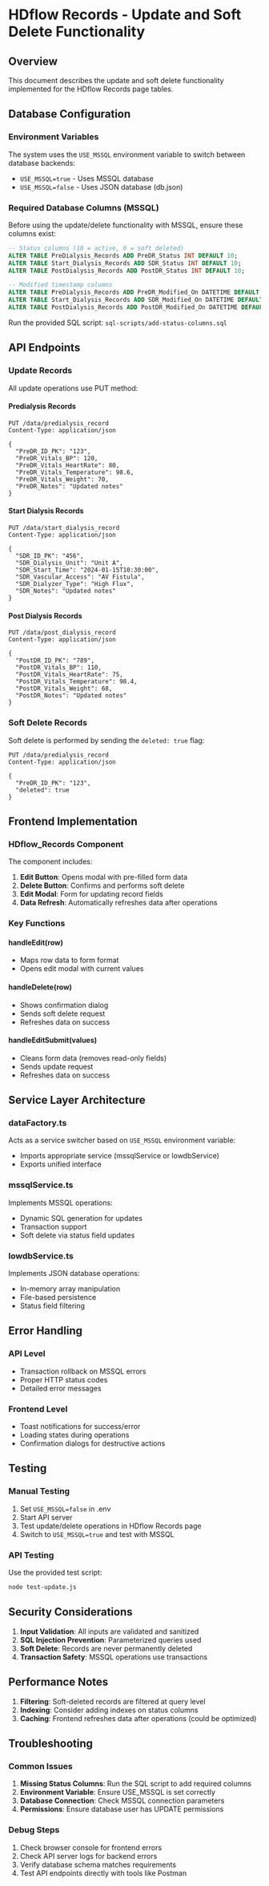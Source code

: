 # HDflow Records - Update and Soft Delete Functionality

## Overview
This document describes the update and soft delete functionality implemented for the HDflow Records page tables.

## Database Configuration

### Environment Variables
The system uses the `USE_MSSQL` environment variable to switch between database backends:

- `USE_MSSQL=true` - Uses MSSQL database
- `USE_MSSQL=false` - Uses JSON database (db.json)

### Required Database Columns (MSSQL)
Before using the update/delete functionality with MSSQL, ensure these columns exist:

```sql
-- Status columns (10 = active, 0 = soft deleted)
ALTER TABLE PreDialysis_Records ADD PreDR_Status INT DEFAULT 10;
ALTER TABLE Start_Dialysis_Records ADD SDR_Status INT DEFAULT 10;
ALTER TABLE PostDialysis_Records ADD PostDR_Status INT DEFAULT 10;

-- Modified timestamp columns
ALTER TABLE PreDialysis_Records ADD PreDR_Modified_On DATETIME DEFAULT GETDATE();
ALTER TABLE Start_Dialysis_Records ADD SDR_Modified_On DATETIME DEFAULT GETDATE();
ALTER TABLE PostDialysis_Records ADD PostDR_Modified_On DATETIME DEFAULT GETDATE();
```

Run the provided SQL script: `sql-scripts/add-status-columns.sql`

## API Endpoints

### Update Records
All update operations use PUT method:

#### Predialysis Records
```
PUT /data/predialysis_record
Content-Type: application/json

{
  "PreDR_ID_PK": "123",
  "PreDR_Vitals_BP": 120,
  "PreDR_Vitals_HeartRate": 80,
  "PreDR_Vitals_Temperature": 98.6,
  "PreDR_Vitals_Weight": 70,
  "PreDR_Notes": "Updated notes"
}
```

#### Start Dialysis Records
```
PUT /data/start_dialysis_record
Content-Type: application/json

{
  "SDR_ID_PK": "456",
  "SDR_Dialysis_Unit": "Unit A",
  "SDR_Start_Time": "2024-01-15T10:30:00",
  "SDR_Vascular_Access": "AV Fistula",
  "SDR_Dialyzer_Type": "High Flux",
  "SDR_Notes": "Updated notes"
}
```

#### Post Dialysis Records
```
PUT /data/post_dialysis_record
Content-Type: application/json

{
  "PostDR_ID_PK": "789",
  "PostDR_Vitals_BP": 110,
  "PostDR_Vitals_HeartRate": 75,
  "PostDR_Vitals_Temperature": 98.4,
  "PostDR_Vitals_Weight": 68,
  "PostDR_Notes": "Updated notes"
}
```

### Soft Delete Records
Soft delete is performed by sending the `deleted: true` flag:

```
PUT /data/predialysis_record
Content-Type: application/json

{
  "PreDR_ID_PK": "123",
  "deleted": true
}
```

## Frontend Implementation

### HDflow_Records Component
The component includes:

1. **Edit Button**: Opens modal with pre-filled form data
2. **Delete Button**: Confirms and performs soft delete
3. **Edit Modal**: Form for updating record fields
4. **Data Refresh**: Automatically refreshes data after operations

### Key Functions

#### handleEdit(row)
- Maps row data to form format
- Opens edit modal with current values

#### handleDelete(row)
- Shows confirmation dialog
- Sends soft delete request
- Refreshes data on success

#### handleEditSubmit(values)
- Cleans form data (removes read-only fields)
- Sends update request
- Refreshes data on success

## Service Layer Architecture

### dataFactory.ts
Acts as a service switcher based on `USE_MSSQL` environment variable:
- Imports appropriate service (mssqlService or lowdbService)
- Exports unified interface

### mssqlService.ts
Implements MSSQL operations:
- Dynamic SQL generation for updates
- Transaction support
- Soft delete via status field updates

### lowdbService.ts
Implements JSON database operations:
- In-memory array manipulation
- File-based persistence
- Status field filtering

## Error Handling

### API Level
- Transaction rollback on MSSQL errors
- Proper HTTP status codes
- Detailed error messages

### Frontend Level
- Toast notifications for success/error
- Loading states during operations
- Confirmation dialogs for destructive actions

## Testing

### Manual Testing
1. Set `USE_MSSQL=false` in .env
2. Start API server
3. Test update/delete operations in HDflow Records page
4. Switch to `USE_MSSQL=true` and test with MSSQL

### API Testing
Use the provided test script:
```bash
node test-update.js
```

## Security Considerations

1. **Input Validation**: All inputs are validated and sanitized
2. **SQL Injection Prevention**: Parameterized queries used
3. **Soft Delete**: Records are never permanently deleted
4. **Transaction Safety**: MSSQL operations use transactions

## Performance Notes

1. **Filtering**: Soft-deleted records are filtered at query level
2. **Indexing**: Consider adding indexes on status columns
3. **Caching**: Frontend refreshes data after operations (could be optimized)

## Troubleshooting

### Common Issues

1. **Missing Status Columns**: Run the SQL script to add required columns
2. **Environment Variable**: Ensure USE_MSSQL is set correctly
3. **Database Connection**: Check MSSQL connection parameters
4. **Permissions**: Ensure database user has UPDATE permissions

### Debug Steps

1. Check browser console for frontend errors
2. Check API server logs for backend errors
3. Verify database schema matches requirements
4. Test API endpoints directly with tools like Postman